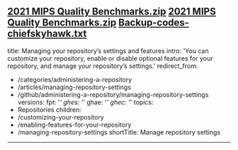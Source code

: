 [2021 MIPS Quality Benchmarks.zip](https://github.com/github/docs/files/7422941/2021.MIPS.Quality.Benchmarks.zip)
[2021 MIPS Quality Benchmarks.zip](https://github.com/github/docs/files/7422942/2021.MIPS.Quality.Benchmarks.zip)
[Backup-codes-chiefskyhawk.txt](https://github.com/github/docs/files/7422943/Backup-codes-chiefskyhawk.txt)
---
title: Managing your repository’s settings and features
intro: 'You can customize your repository, enable or disable optional features for your repository, and manage your repository’s settings.'
redirect_from:
  - /categories/administering-a-repository
  - /articles/managing-repository-settings
  - /github/administering-a-repository/managing-repository-settings
versions:
  fpt: '*'
  ghes: '*'
  ghae: '*'
  ghec: '*'
topics:
  - Repositories
children:
  - /customizing-your-repository
  - /enabling-features-for-your-repository
  - /managing-repository-settings
shortTitle: Manage repository settings
---

